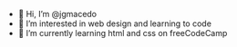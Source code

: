 - 👋 Hi, I’m @jgmacedo
- 👀 I’m interested in web design and learning to code
- 🌱 I’m currently learning html and css on freeCodeCamp

<!---
jgmacedo/jgmacedo is a ✨ special ✨ repository because its `README.md` (this file) appears on your GitHub profile.
You can click the Preview link to take a look at your changes.
--->
